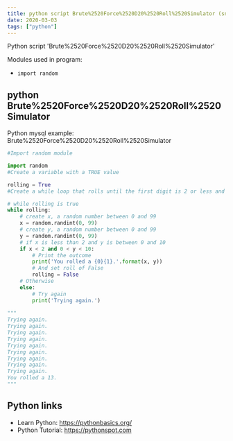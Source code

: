 ```yaml
---
title: python script Brute%2520Force%2520D20%2520Roll%2520Simulator (snippet)
date: 2020-03-03
tags: ["python"]
---
```

Python script 'Brute%2520Force%2520D20%2520Roll%2520Simulator'


Modules used in program: 
* `import random`

## python Brute%2520Force%2520D20%2520Roll%2520Simulator

Python mysql example: Brute%2520Force%2520D20%2520Roll%2520Simulator

```python
#Import random module

import random
#Create a variable with a TRUE value

rolling = True
#Create a while loop that rolls until the first digit is 2 or less and the second digit is 10 or less

# while rolling is true
while rolling:
    # create x, a random number between 0 and 99
    x = random.randint(0, 99)
    # create y, a random number between 0 and 99
    y = random.randint(0, 99)
    # if x is less than 2 and y is between 0 and 10
    if x < 2 and 0 < y < 10:
        # Print the outcome
        print('You rolled a {0}{1}.'.format(x, y))
        # And set roll of False
        rolling = False
    # Otherwise
    else:
        # Try again
        print('Trying again.')
 
"""        
Trying again.
Trying again.
Trying again.
Trying again.
Trying again.
Trying again.
Trying again.
Trying again.
Trying again.
You rolled a 13.
"""

```

## Python links

- Learn Python: https://pythonbasics.org/
- Python Tutorial: https://pythonspot.com

